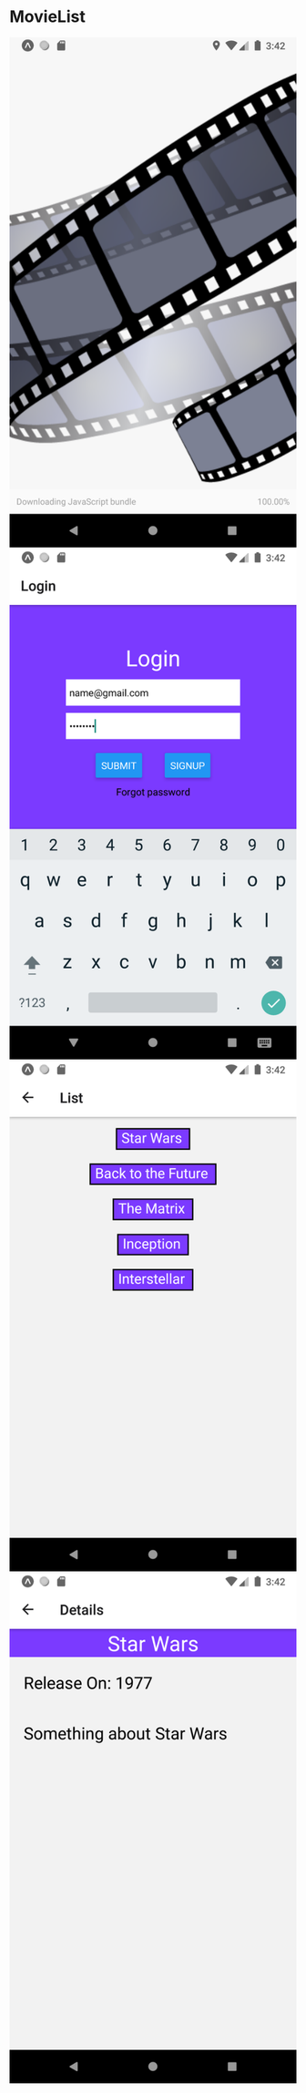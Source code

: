 # MovieList

![Splash](screenshots/Splash.png)
![Login](screenshots/Login.png)
![List](screenshots/List.png)
![Details](screenshots/Details.png)
